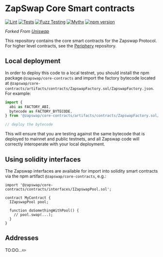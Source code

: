 # ZapSwap Core Smart contracts

[![Lint](https://github.com/Zapswap/core-contracts/actions/workflows/lint.yml/badge.svg)](https://github.com/Zapswap/core-contracts/actions/workflows/lint.yml)
[![Tests](https://github.com/Zapswap/core-contracts/actions/workflows/tests.yml/badge.svg)](https://github.com/Zapswap/core-contracts/actions/workflows/tests.yml)
[![Fuzz Testing](https://github.com/Zapswap/core-contracts/actions/workflows/fuzz-testing.yml/badge.svg)](https://github.com/Zapswap/core-contracts/actions/workflows/fuzz-testing.yml)
[![Mythx](https://github.com/Zapswap/core-contracts/actions/workflows/mythx.yml/badge.svg)](https://github.com/Zapswap/core-contracts/actions/workflows/mythx.yml)
[![npm version](https://img.shields.io/npm/v/@pollum-io/v3-core/latest.svg)](https://www.npmjs.com/package/@zapswap/core-contracts/v/latest)

*Forked From [Uniswap](https://github.com/uniswap)*

This repository contains the core smart contracts for the Zapswap Protocol.
For higher level contracts, see the [Periphery](https://github.com/Zapswap/periphery)
repository.

## Local deployment

In order to deploy this code to a local testnet, you should install the npm package
`@zapswap/core-contracts`
and import the factory bytecode located at
`@zapswap/core-contracts/artifacts/contracts/ZapswapFactory.sol/ZapswapFactory.json`.
For example:

```typescript
import {
  abi as FACTORY_ABI,
  bytecode as FACTORY_BYTECODE,
} from '@zapswap/core-contracts/artifacts/contracts/ZapswapFactory.sol/ZapswapFactory.json'

// deploy the bytecode
```

This will ensure that you are testing against the same bytecode that is deployed to
mainnet and public testnets, and all Zapswap code will correctly interoperate with
your local deployment.

## Using solidity interfaces

The Zapswap interfaces are available for import into solidity smart contracts
via the npm artifact `@zapswap/core-contracts`, e.g.:

```solidity
import '@zapswap/core-contracts/contracts/interfaces/IZapswapPool.sol';

contract MyContract {
  IZapswapPool pool;

  function doSomethingWithPool() {
    // pool.swap(...);
  }
}

```
## Addresses

TO:DO...✏️